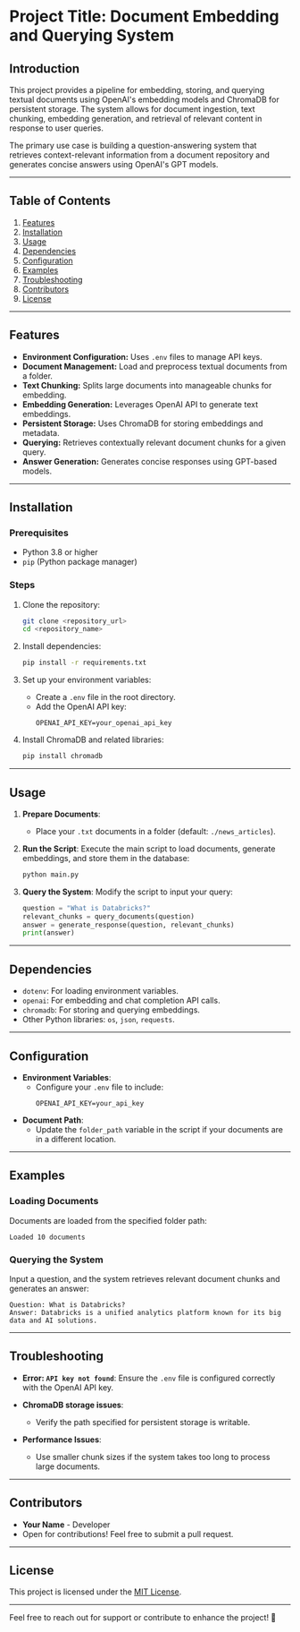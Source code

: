 
# Project Title: Document Embedding and Querying System

## Introduction

This project provides a pipeline for embedding, storing, and querying textual documents using OpenAI's embedding models and ChromaDB for persistent storage. The system allows for document ingestion, text chunking, embedding generation, and retrieval of relevant content in response to user queries.

The primary use case is building a question-answering system that retrieves context-relevant information from a document repository and generates concise answers using OpenAI's GPT models.

---

## Table of Contents

1. [Features](#features)
2. [Installation](#installation)
3. [Usage](#usage)
4. [Dependencies](#dependencies)
5. [Configuration](#configuration)
6. [Examples](#examples)
7. [Troubleshooting](#troubleshooting)
8. [Contributors](#contributors)
9. [License](#license)

---

## Features

- **Environment Configuration:** Uses `.env` files to manage API keys.
- **Document Management:** Load and preprocess textual documents from a folder.
- **Text Chunking:** Splits large documents into manageable chunks for embedding.
- **Embedding Generation:** Leverages OpenAI API to generate text embeddings.
- **Persistent Storage:** Uses ChromaDB for storing embeddings and metadata.
- **Querying:** Retrieves contextually relevant document chunks for a given query.
- **Answer Generation:** Generates concise responses using GPT-based models.

---

## Installation

### Prerequisites
- Python 3.8 or higher
- `pip` (Python package manager)

### Steps

1. Clone the repository:
   ```bash
   git clone <repository_url>
   cd <repository_name>
   ```

2. Install dependencies:
   ```bash
   pip install -r requirements.txt
   ```

3. Set up your environment variables:
   - Create a `.env` file in the root directory.
   - Add the OpenAI API key:
     ```
     OPENAI_API_KEY=your_openai_api_key
     ```

4. Install ChromaDB and related libraries:
   ```bash
   pip install chromadb
   ```

---

## Usage

1. **Prepare Documents**:
   - Place your `.txt` documents in a folder (default: `./news_articles`).

2. **Run the Script**:
   Execute the main script to load documents, generate embeddings, and store them in the database:
   ```bash
   python main.py
   ```

3. **Query the System**:
   Modify the script to input your query:
   ```python
   question = "What is Databricks?"
   relevant_chunks = query_documents(question)
   answer = generate_response(question, relevant_chunks)
   print(answer)
   ```

---

## Dependencies

- `dotenv`: For loading environment variables.
- `openai`: For embedding and chat completion API calls.
- `chromadb`: For storing and querying embeddings.
- Other Python libraries: `os`, `json`, `requests`.

---

## Configuration

- **Environment Variables**:
  - Configure your `.env` file to include:
    ```plaintext
    OPENAI_API_KEY=your_api_key
    ```
- **Document Path**:
  - Update the `folder_path` variable in the script if your documents are in a different location.

---

## Examples

### Loading Documents
Documents are loaded from the specified folder path:
```plaintext
Loaded 10 documents
```

### Querying the System
Input a question, and the system retrieves relevant document chunks and generates an answer:
```plaintext
Question: What is Databricks?
Answer: Databricks is a unified analytics platform known for its big data and AI solutions.
```

---

## Troubleshooting

- **Error: `API key not found`**:
  Ensure the `.env` file is configured correctly with the OpenAI API key.

- **ChromaDB storage issues**:
  - Verify the path specified for persistent storage is writable.

- **Performance Issues**:
  - Use smaller chunk sizes if the system takes too long to process large documents.

---

## Contributors

- **Your Name** - Developer
- Open for contributions! Feel free to submit a pull request.

---

## License

This project is licensed under the [MIT License](LICENSE).

---

Feel free to reach out for support or contribute to enhance the project! 🚀
